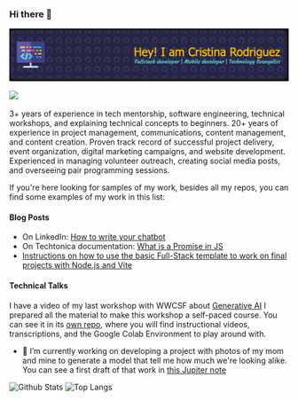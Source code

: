 ### Hi there 👋

<!--
**Yosolita1978/Yosolita1978** is a ✨ _special_ ✨ repository because its `README.md` (this file) appears on your GitHub profile.

Here are some ideas to get you started:

- 🔭 I’m currently working on ...
- 🌱 I’m currently learning ...
- 👯 I’m looking to collaborate on ...
- 🤔 I’m looking for help with ...
- 💬 Ask me about ...
- 📫 How to reach me: ...
- 😄 Pronouns: ...
- ⚡ Fun fact: ...
-->
![Header](https://raw.githubusercontent.com/Yosolita1978/screenshoots/af411d1f792f66200419365ba06b1f1a363c81af/2023/Multiverse/CRBanner.png)

[<img src="https://img.shields.io/badge/-%40CrissRodriguez-blue?style=plastic&logo=linkedin">](https://www.linkedin.com/in/crissrodriguez/)

3+ years of experience in tech mentorship, software engineering, technical workshops, and explaining technical concepts to beginners. 20+ years of experience in project management, communications, content management, and content creation. Proven track record of successful project delivery, event organization, digital marketing campaigns, and website development. Experienced in managing volunteer outreach, creating social media posts, and overseeing pair programming sessions.

If you're here looking for samples of my work, besides all my repos, you can find some examples of my work in this list:

#### Blog Posts
 - On LinkedIn: [How to write your chatbot](https://www.linkedin.com/pulse/how-i-built-my-first-chatbot-facebook-messenger-you-can-rodr%25C3%25ADguez/)
 - On Techtonica documentation: [What is a Promise in JS](https://github.com/Techtonica/curriculum/blob/12975db12e18f0bd61440e9f4c98ee9f45e3d729/javascript/javascript-9-async.md)
 - [Instructions on how to use the basic Full-Stack template to work on final projects with Node.js and Vite](https://github.com/Techtonica/Template2023ReactAndVite)

#### Technical Talks
I have a video of my last workshop with WWCSF about [Generative AI](https://www.youtube.com/watch?v=szc4FA7nyBo)
I prepared all the material to make this workshop a self-paced course. You can see it in its [own repo](https://github.com/Yosolita1978/AiWorkshop), where you will find instructional videos, transcriptions, and the Google Colab Environment to play around with. 


- 🔭 I’m currently working on developing a project with photos of my mom and mine to generate a model that tell me how much we're looking alike. You can see a first draft of that work in [this Jupiter note](https://github.com/Yosolita1978/MyMomAndMe)


![Github Stats](https://github-readme-stats.vercel.app/api?username=Yosolita1978&count_private=true&show_icons=true&include_all_commits=true)
![Top Langs](https://github-readme-stats.vercel.app/api/top-langs/?username=Yosolita1978&hide=TeX&layout=compact)
